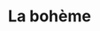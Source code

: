 ---
title: "La bohème"
drama-url: "https://en.wikipedia.org/wiki/La_boh%C3%A8me"
brief-introduction: "Mimì and Rodolfo's passion burns with a brilliant flame. In a city of lights, can love eclipse Death itself?"
img-name: "La Bohème from the Metropolitan Opera April 2014"
image-url: "https://upload.wikimedia.org/wikipedia/commons/b/ba/La_Boh%C3%A8me_5661.jpg"
img-creator: "Bengt Nyman"
licence: "CC BY 2.0"

original-work-name: Scènes de la vie de bohème
original-work-type: novel (a collection of loosely related stories)
original-work-year: 1851
original-work-url: https://en.wikipedia.org/wiki/Scenes_of_Bohemian_Life
writer: "Henri Murger"

category: "Opera and Musicals"
tags: 1900s, Romance, Classics, Music, Italian, Tragedy, Passion

synopsis: |
  "A sad love story of Rodolfo and Mimì. When the penniless poet Rodolfo met the tailor Mimì, they immediately fell in love. But when Rodolfo learned that Mimì was seriously ill, their happiness is threatened.
  Rodolfo realized painfully that he could not afford the medicine and care Mimì needed, so he separated from her. When she was seriously ill, Mimì returned to Rudolph's attic. They were reunited happily--but, despite the care of Rudolph and his friends, Mimì died (eno.org, 2021)."
act-brief: |
  The action is set in Paris during the early 1930s. 

  _**Act I**_ - It is Christmas Eve. In Café Momus. 

  _**Act II**_ - Outside Café Momus, in the courtyard of Musette's house.  

  _**Act III**_ - On a cold February dawn, in Marcello's garret room. Marcello and Musetta quarrel while Rodolfo and Mimì confront the necessity of separation.  

  _**Act IV**_ - It is spring, in Rodolfo's garret room. Mimì is dying. The friends do what they can but it is too late to save her.  
  (roh.org.uk, 2021)

transition: "This may be the most famous work in the opera and also one of the most popular one. Even more than 100 years later, Puccini’s La Bohème is still one of the most frequently performed works in the world.
Puccini’s opera of love, life and loss have inspired musicals, films and even cartoons. Let's turn our attention back to the very first and most famous performance of Puccini’s La bohème..."

performance-date: "17 February 1904"
performance-country: "Italia"
performance-city: "Milan"
performance-venue: "La Scala"
director: "Giacomo Puccini"
directer-img-url: "https://upload.wikimedia.org/wikipedia/commons/thumb/9/9b/GiacomoPuccini.jpg/815px-GiacomoPuccini.jpg"
directer-img-licence: "Creative Commons Public Domain Mark 1.0 License"
scriptwriter: "Luigi Illica and Giuseppe Giacosa (Italian Libretto)"
reference: |
  eno.org. 2021. Puccini's La bohème [online] Available at: <https://www.eno.org/operas/la-boheme/ and https://www.roh.org.uk/tickets-and-events/la-boheme-stream-details> [Accessed 13 December 2021].

  roh.org.uk. 2021. La bohème (2020). [online] Available at: <https://www.roh.org.uk/tickets-and-events/la-boheme-stream-details> [Accessed 13 December 2021].

music1: Music from Act I (The Royal Opera)
music1-url: https://www.youtube.com/watch?v=2jrMG149Rio

music2: Quando m'en vo
music2-url: https://www.youtube.com/watch?v=Sg1nct9Ow4U

layout: exhibit
---